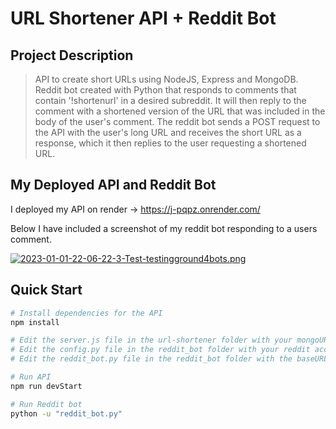 # URL Shortener API + Reddit Bot

## Project Description
> API to create short URLs using NodeJS, Express and MongoDB. Reddit bot created with Python that responds to comments that contain '!shortenurl' in a desired subreddit. It will then reply to the comment with a shortened version of the URL that was included in the body of the user's comment. The reddit bot sends a POST request to the API with the user's long URL and receives the short URL as a response, which it then replies to the user requesting a shortened URL.


## My Deployed API and Reddit Bot
I deployed my API on render -> https://j-pqpz.onrender.com/

Below I have included a screenshot of my reddit bot responding to a users comment. 

[![2023-01-01-22-06-22-3-Test-testingground4bots.png](https://i.postimg.cc/Kz2TJbMy/2023-01-01-22-06-22-3-Test-testingground4bots.png)](https://postimg.cc/CZcdxW7v)

## Quick Start

```bash
# Install dependencies for the API
npm install

# Edit the server.js file in the url-shortener folder with your mongoURI 
# Edit the config.py file in the reddit_bot folder with your reddit account username, password, client_id, client_secret 
# Edit the reddit_bot.py file in the reddit_bot folder with the baseURL of the API 

# Run API
npm run devStart 

# Run Reddit bot
python -u "reddit_bot.py"


